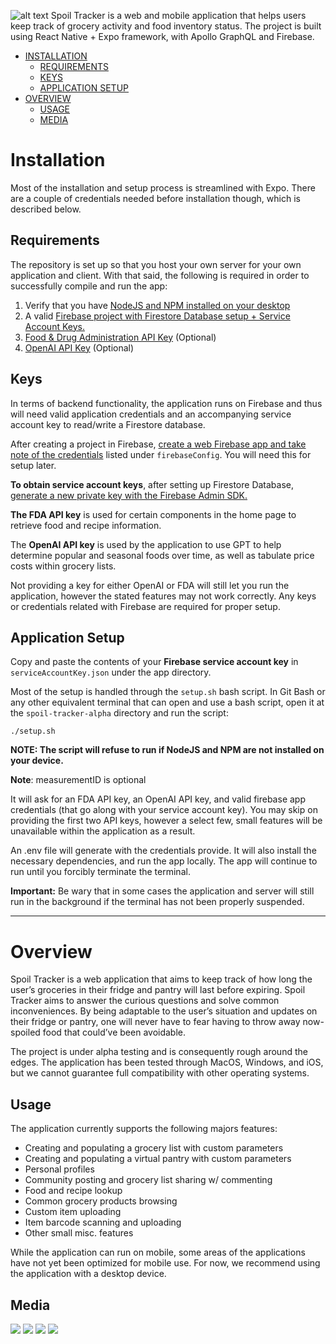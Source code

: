 ![alt text](image.png)
Spoil Tracker is a web and mobile application that helps users keep track of grocery activity and food inventory status. The project is built using React Native + Expo framework, with Apollo GraphQL and Firebase. 

<!-- MANPAGE: BEGIN EXCLUDED SECTION -->
* [INSTALLATION](#installation)
  * [REQUIREMENTS](#requirements)
  * [KEYS](#keys)
  * [APPLICATION SETUP](#application-setup)
* [OVERVIEW](#installation)
  * [USAGE](#usage)
  * [MEDIA](#media)




# Installation

Most of the installation and setup process is streamlined with Expo. There are a couple of credentials needed before installation though, which is described below.

## Requirements

The repository is set up so that you host your own server for your own application and client. With that said, the following is required in order to successfully compile and run the app:
1. Verify that you have [NodeJS and NPM installed on your desktop](https://nodejs.org/en/download)
2. A valid [Firebase project with Firestore Database setup + Service Account Keys.](https://firebase.google.com/)
3. [Food & Drug Administration API Key](https://open.fda.gov/apis/authentication/) (Optional)
4. [OpenAI API Key](https://platform.openai.com/playground) (Optional)

## Keys

In terms of backend functionality, the application runs on Firebase and thus will need valid application credentials and an accompanying service account key to read/write a Firestore database. 

After creating a project in Firebase, [create a web Firebase app and take note of the credentials](https://youtu.be/ILTo8IvFXJw?si=jKLjJtcW9WNKN-vm&t=35) listed under ```firebaseConfig```. You will need this for setup later.

**To obtain service account keys**, after setting up Firestore Database, [generate a new private key with the Firebase Admin SDK.](https://youtu.be/Q6FYoWAWWhI?si=uOQasJTBZpiUxbYg)

**The FDA API key** is used for certain components in the home page to retrieve food and recipe information.

The **OpenAI API key** is used by the application to use GPT to help determine popular and seasonal foods over time, as well as tabulate price costs within grocery lists. 

Not providing a key for either OpenAI or FDA will still let you run the application, however the stated features may not work correctly. Any keys or credentials related with Firebase are required for proper setup.

## Application Setup
Copy and paste the contents of your **Firebase service account key** in ```serviceAccountKey.json``` under the app directory.

Most of the setup is handled through the ```setup.sh``` bash script. In Git Bash or any other equivalent terminal that can open and use a bash script, open it at the ```spoil-tracker-alpha``` directory and run the script:
```
./setup.sh
```
**NOTE: The script will refuse to run if NodeJS and NPM are not installed on your device.**

**Note**: measurementID is optional

It will ask for an FDA API key, an OpenAI API key, and valid firebase app credentials (that go along with your service account key). You may skip on providing the first two API keys, however a select few, small features will be unavailable within the application as a result.

An .env file will generate with the credentials provide. It will also install the necessary dependencies, and run the app locally. The app will continue to run until you forcibly terminate the terminal.

**Important:** Be wary that in some cases the application and server will still run in the background if the terminal has not been properly suspended.

***

# Overview

Spoil Tracker is a web application that aims to keep track of how long the user’s groceries in their fridge and pantry will last before expiring. Spoil Tracker aims to answer the curious questions and solve common inconveniences. By being adaptable to the user’s situation and updates on their fridge or pantry, one will never have to fear having to throw away now-spoiled food that could’ve been avoidable.

The project is under alpha testing and is consequently rough around the edges. The application has been tested through MacOS, Windows, and iOS, but we cannot guarantee full compatibility with other operating systems.

## Usage

The application currently supports the following majors features:
  - Creating and populating a grocery list with custom parameters
  - Creating and populating a virtual pantry with custom parameters
  - Personal profiles
  - Community posting and grocery list sharing w/ commenting
  - Food and recipe lookup
  - Common grocery products browsing
  - Custom item uploading
  - Item barcode scanning and uploading
  - Other small misc. features 

While the application can run on mobile, some areas of the applications have not yet been optimized for mobile use. For now, we recommend using the application with a desktop device.

## Media
![](media/image-1.png)
![](media/image-2.png)
![](media/image-3.png)
![](media/image-4.png)